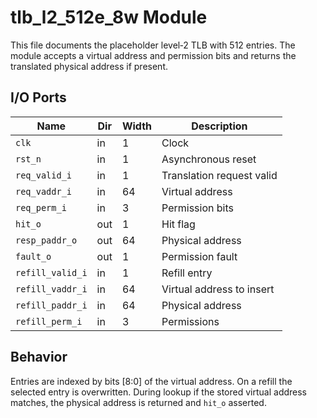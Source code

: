 # tlb_l2_512e_8w Module

This file documents the placeholder level‑2 TLB with 512 entries. The module
accepts a virtual address and permission bits and returns the translated physical
address if present.

## I/O Ports

| Name | Dir | Width | Description |
|------|-----|-------|-------------|
| `clk` | in | 1 | Clock |
| `rst_n` | in | 1 | Asynchronous reset |
| `req_valid_i` | in | 1 | Translation request valid |
| `req_vaddr_i` | in | 64 | Virtual address |
| `req_perm_i` | in | 3 | Permission bits |
| `hit_o` | out | 1 | Hit flag |
| `resp_paddr_o` | out | 64 | Physical address |
| `fault_o` | out | 1 | Permission fault |
| `refill_valid_i` | in | 1 | Refill entry |
| `refill_vaddr_i` | in | 64 | Virtual address to insert |
| `refill_paddr_i` | in | 64 | Physical address |
| `refill_perm_i` | in | 3 | Permissions |

## Behavior

Entries are indexed by bits [8:0] of the virtual address. On a refill the
selected entry is overwritten. During lookup if the stored virtual address
matches, the physical address is returned and `hit_o` asserted.
